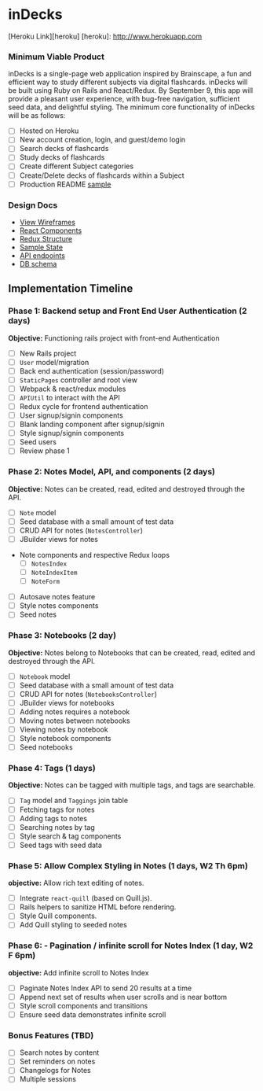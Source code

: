 # inDecks

[Heroku Link][heroku]
[heroku]: http://www.herokuapp.com

### Minimum Viable Product

inDecks is a single-page web application inspired by Brainscape, a fun and efficient way to study different subjects via digital flashcards. inDecks will be built using Ruby on Rails and React/Redux. By September 9, this app will provide a pleasant user experience, with bug-free navigation, sufficient seed data, and delightful styling. The minimum core functionality of inDecks will be as follows:

- [ ] Hosted on Heroku
- [ ] New account creation, login, and guest/demo login
- [ ] Search decks of flashcards
- [ ] Study decks of flashcards
- [ ] Create different Subject categories
- [ ] Create/Delete decks of flashcards within a Subject
- [ ] Production README [sample](docs/production_readme.md)

### Design Docs
* [View Wireframes][wireframes]
* [React Components][components]
* [Redux Structure][redux_structure]
* [Sample State][sample_state]
* [API endpoints][api_endpoints]
* [DB schema][schema]

[wireframes]: /wireframes
[components]: /component_heirarchy.md
[redux_structure]: /redux_structure.md
[sample_state]: /sample_state.md
[api_endpoints]: /api_endpoints.md
[schema]: /schema.md

## Implementation Timeline

### Phase 1: Backend setup and Front End User Authentication (2 days)

**Objective:** Functioning rails project with front-end Authentication

- [ ] New Rails project
- [ ] `User` model/migration
- [ ] Back end authentication (session/password)
- [ ] `StaticPages` controller and root view
- [ ] Webpack & react/redux modules
- [ ] `APIUtil` to interact with the API
- [ ] Redux cycle for frontend authentication
- [ ] User signup/signin components
- [ ] Blank landing component after signup/signin
- [ ] Style signup/signin components
- [ ] Seed users
- [ ] Review phase 1

### Phase 2: Notes Model, API, and components (2 days)

**Objective:** Notes can be created, read, edited and destroyed through
the API.

- [ ] `Note` model
- [ ] Seed database with a small amount of test data
- [ ] CRUD API for notes (`NotesController`)
- [ ] JBuilder views for notes
- Note components and respective Redux loops
  - [ ] `NotesIndex`
  - [ ] `NoteIndexItem`
  - [ ] `NoteForm`
- [ ] Autosave notes feature
- [ ] Style notes components
- [ ] Seed notes

### Phase 3: Notebooks (2 day)

**Objective:** Notes belong to Notebooks that can be created, read, edited and destroyed through the API.

- [ ] `Notebook` model
- [ ] Seed database with a small amount of test data
- [ ] CRUD API for notes (`NotebooksController`)
- [ ] JBuilder views for notebooks
- [ ] Adding notes requires a notebook
- [ ] Moving notes between notebooks
- [ ] Viewing notes by notebook
- [ ] Style notebook components
- [ ] Seed notebooks

### Phase 4: Tags (1 days)

**Objective:** Notes can be tagged with multiple tags, and tags are searchable.

- [ ] `Tag` model and `Taggings` join table
- [ ] Fetching tags for notes
- [ ] Adding tags to notes
- [ ] Searching notes by tag
- [ ] Style search & tag components
- [ ] Seed tags with seed data

### Phase 5: Allow Complex Styling in Notes (1 days, W2 Th 6pm)

**objective:** Allow rich text editing of notes.

- [ ] Integrate `react-quill` (based on Quill.js).
- [ ] Rails helpers to sanitize HTML before rendering.
- [ ] Style Quill components.
- [ ] Add Quill styling to seeded notes

### Phase 6: - Pagination / infinite scroll for Notes Index (1 day, W2 F 6pm)

**objective:** Add infinite scroll to Notes Index

- [ ] Paginate Notes Index API to send 20 results at a time
- [ ] Append next set of results when user scrolls and is near bottom
- [ ] Style scroll components and transitions
- [ ] Ensure seed data demonstrates infinite scroll

### Bonus Features (TBD)
- [ ] Search notes by content
- [ ] Set reminders on notes
- [ ] Changelogs for Notes
- [ ] Multiple sessions
